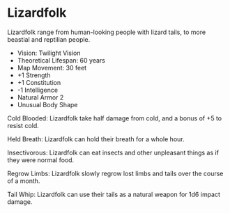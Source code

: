 # Lizardfolk

Lizardfolk range from human-looking people with lizard tails, to more beastial and reptilian people.

- Vision: Twilight Vision
- Theoretical Lifespan: 60 years
- Map Movement: 30 feet
- +1 Strength
- +1 Constitution
- -1 Intelligence
- Natural Armor 2
- Unusual Body Shape

Cold Blooded: Lizardfolk take half damage from cold, and a bonus of +5 to resist cold.

Held Breath: Lizardfolk can hold their breath for a whole hour.

Insectivorous: Lizardfolk can eat insects and other unpleasant things as if they were normal food.

Regrow Limbs: Lizardfolk slowly regrow lost limbs and tails over the course of a month.

Tail Whip: Lizardfolk can use their tails as a natural weapon for 1d6 impact damage.
